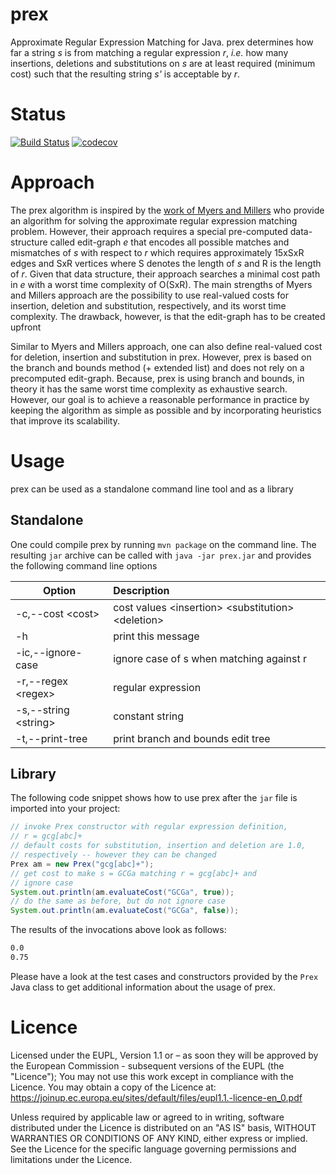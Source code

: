 # prex

Approximate Regular Expression Matching for Java. prex determines
how far a string *s* is from matching a regular expression *r*,
*i.e.* how many insertions, deletions and substitutions on *s* are at least required (minimum cost) such that the resulting
string *s'* is acceptable by *r*.

# Status
[![Build Status](https://travis-ci.org/julianthome/prex.svg?branch=master)](https://travis-ci.org/julianthome/prex.svg?branch=master)  [![codecov](https://codecov.io/gh/julianthome/prex/branch/master/graph/badge.svg)](https://codecov.io/gh/julianthome/prex)


# Approach

The prex algorithm is inspired by the [work of Myers and
Millers](http://www.cs.mun.ca/~harold/Courses/Old/Ling6800.W06/Diary/reg.aprox.pdf)
who provide an algorithm for solving the approximate regular
expression matching problem. However, their approach requires a special pre-computed
data-structure called edit-graph *e* that encodes all possible matches and mismatches
of *s* with respect to
*r* which requires approximately 15xSxR edges and SxR vertices
where S denotes the length of *s* and R is the length of *r*.
Given that data structure, their approach searches a minimal cost path
in *e* with a worst time complexity of
O(SxR). The main strengths
of Myers and Millers approach are the possibility to use real-valued costs for insertion,
deletion and substitution, respectively, and its worst time complexity. The drawback, however,
is that the edit-graph has to be created upfront

Similar to Myers and Millers approach, one can also define real-valued cost
for deletion, insertion and substitution in prex. However, prex is based on the branch and bounds method
(+ extended list) and does not rely on a precomputed edit-graph. Because,
prex is using branch and bounds, in theory it has the same worst time complexity as exhaustive
search. However, our goal is to achieve a reasonable performance in practice by keeping
the algorithm as simple as possible and by incorporating heuristics that improve its scalability.

# Usage

prex can be used as a standalone command line tool and as a library

## Standalone

One could compile prex by running `mvn package` on the command line. The resulting `jar` archive
can be called with `java -jar prex.jar` and provides the following command line options

| Option               | Description                                         |
|----------------------|:----------------------------------------------------|
| -c,--cost \<cost\>   |cost values \<insertion\> \<substitution\> \<deletion\>| |                      |as  double                                           |
| -h                   |  print this message                                 |
| -ic,--ignore-case    |  ignore case of s when matching against r           |
| -r,--regex \<regex\> |  regular expression                                 |
| -s,--string \<string\> |  constant string                                  |
| -t,--print-tree      |  print branch and bounds edit tree                  |


## Library

The following code snippet shows how to use prex after the `jar` file
is imported into your project:

```java
// invoke Prex constructor with regular expression definition,
// r = gcg[abc]+
// default costs for substitution, insertion and deletion are 1.0,
// respectively -- however they can be changed
Prex am = new Prex("gcg[abc]+");
// get cost to make s = GCGa matching r = gcg[abc]+ and
// ignore case
System.out.println(am.evaluateCost("GCGa", true));
// do the same as before, but do not ignore case
System.out.println(am.evaluateCost("GCGa", false));
```

The results of the invocations above look as follows:

```bash
0.0
0.75
```

Please have a look at the test cases and constructors provided by the
`Prex` Java class to get additional information about the usage of prex.



# Licence
Licensed under the EUPL, Version 1.1 or – as soon they will be approved by the European Commission - subsequent versions of the EUPL (the "Licence"); You may not use this work except in compliance with the Licence. You may obtain a copy of the Licence at: https://joinup.ec.europa.eu/sites/default/files/eupl1.1.-licence-en_0.pdf

Unless required by applicable law or agreed to in writing, software distributed under the Licence is distributed on an "AS IS" basis, WITHOUT WARRANTIES OR CONDITIONS OF ANY KIND, either express or implied. See the Licence for the specific language governing permissions and limitations under the Licence.
